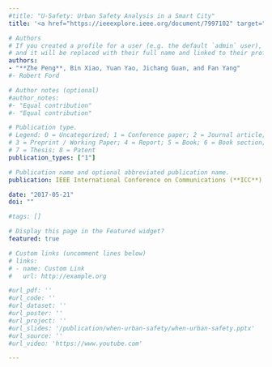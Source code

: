 ```yaml
---
#title: "U-Safety: Urban Safety Analysis in a Smart City"
title: '<a href="https://ieeexplore.ieee.org/document/7997102" target="_blank">U-Safety: Urban Safety Analysis in a Smart City</a>'

# Authors
# If you created a profile for a user (e.g. the default `admin` user), write the username (folder name) here 
# and it will be replaced with their full name and linked to their profile.
authors: 
- "**Zhe Peng**, Bin Xiao, Yuan Yao, Jichang Guan, and Fan Yang"
#- Robert Ford

# Author notes (optional)
#author_notes:
#- "Equal contribution"
#- "Equal contribution"

# Publication type.
# Legend: 0 = Uncategorized; 1 = Conference paper; 2 = Journal article;
# 3 = Preprint / Working Paper; 4 = Report; 5 = Book; 6 = Book section;
# 7 = Thesis; 8 = Patent
publication_types: ["1"]

# Publication name and optional abbreviated publication name.
publication: IEEE International Conference on Communications (**ICC**)

date: "2017-05-21"
doi: ""

#tags: []

# Display this page in the Featured widget?
featured: true

# Custom links (uncomment lines below)
# links:
# - name: Custom Link
#   url: http://example.org

#url_pdf: ''
#url_code: ''
#url_dataset: ''
#url_poster: ''
#url_project: ''
#url_slides: '/publication/when-urban-safety/when-urban-safety.pptx'
#url_source: ''
#url_video: 'https://www.youtube.com'

---
```


